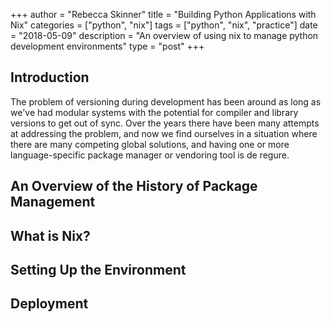 +++
author = "Rebecca Skinner"
title = "Building Python Applications with Nix"
categories = ["python", "nix"]
tags = ["python", "nix", "practice"]
date = "2018-05-09"
description = "An overview of using nix to manage python development environments"
type = "post"
+++

## Introduction

The problem of versioning during development has been around as long as we've
had modular systems with the potential for compiler and library versions to get
out of sync.  Over the years there have been many attempts at addressing the
problem, and now we find ourselves in a situation where there are many competing
global solutions, and having one or more language-specific package manager or
vendoring tool is de regure.

## An Overview of the History of Package Management


## What is Nix?

## Setting Up the Environment

## Deployment
